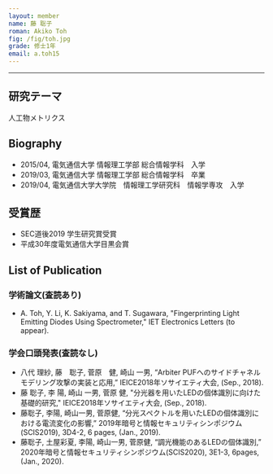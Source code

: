 ```yaml
---
layout: member
name: 藤 聡子
roman: Akiko Toh
fig: /fig/toh.jpg
grade: 修士1年
email: a.toh15
---
```

<!-- 
![takaki](/fig/toh.jpg){:width="300px"}

Akiko Toh

学年 : 修士1年

email : a.toh15　　後ろに”@uec.ac.jp”を付けてください -->

---


## 研究テーマ

人工物メトリクス

## Biography

- 2015/04, 電気通信大学  情報理工学部  総合情報学科　入学
- 2019/03, 電気通信大学  情報理工学部  総合情報学科　卒業
- 2019/04, 電気通信大学大学院　情報理工学研究科　情報学専攻　入学

## 受賞歴

- SEC道後2019 学生研究賞受賞
- 平成30年度電気通信大学目黒会賞

## List of Publication

### 学術論文(査読あり)
-  A. Toh, Y. Li, K. Sakiyama, and T. Sugawara, "Fingerprinting Light Emitting Diodes Using Spectrometer," IET Electronics Letters (to appear).

### 学会口頭発表(査読なし)
- 八代 理紗, 藤　聡子, 菅原　健, 崎山 一男, “Arbiter PUFへのサイドチャネルモデリング攻撃の実装と応用,” IEICE2018年ソサイエティ大会, (Sep., 2018).
- 藤 聡子, 李 陽, 崎山 一男, 菅原 健, "分光器を用いたLEDの個体識別に向けた基礎的研究," IEICE2018年ソサイエティ大会, (Sep., 2018).
- 藤聡子, 李陽, 崎山一男, 菅原健, “分光スペクトルを用いたLEDの個体識別における電流変化の影響,” 2019年暗号と情報セキュリティシンポジウム (SCIS2019), 3D4-2, 6 pages, (Jan., 2019).
- 藤聡子, 土屋彩夏, 李陽, 崎山一男, 菅原健, “調光機能のあるLEDの個体識別,” 2020年暗号と情報セキュリティシンポジウム(SCIS2020), 3E1-3, 6pages, (Jan., 2020).

